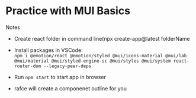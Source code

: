  # Practice with MUI Basics

Notes

* Create react folder in command line(npx create-app@latest folderName

* Install packages in VSCode:  
`npm i @emotion/react @emotion/styled @mui/icons-material @mui/lab @mui/material @mui/styled-engine-sc @mui/styles @mui/system react-router-dom --legacy-peer-deps`

* Run `npm start` to start app in browser

* rafce will create a componenet outline for you
